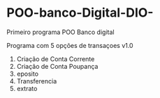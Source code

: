 # POO-banco-Digital-DIO-
Primeiro programa POO Banco digital

Programa com 5 opções de transaçoes   v1.0
1. Criação de Conta Corrente 
2.  Criação de Conta Poupança
3.  eposito
4.  Transferencia
5.  extrato
